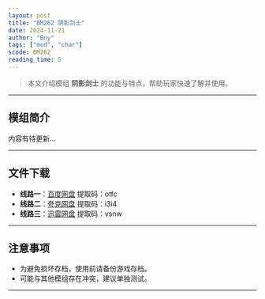 ```yaml
---
layout: post
title: "BM262 阴影剑士"
date: 2024-11-21
author: "Bny"
tags: ["mod", "char"]
scode: BM262
reading_time: 5
---
```


> 本文介绍模组 **阴影剑士** 的功能与特点，帮助玩家快速了解并使用。

---

## 模组简介

内容有待更新...

---


## 文件下载
- **线路一**：[百度网盘](https://pan.baidu.com/s/1ELRhSGcL6jyfCY3UvpZ4RA?pwd=otfc)  提取码：otfc  
- **线路二**：[夸克网盘](https://pan.quark.cn/s/08eca62ed64b?pwd=i3i4)  提取码：i3i4  
- **线路三**：[迅雷网盘](https://pan.xunlei.com/s/VOCCbR8jiE0cMc1KBLaxyECQA1?pwd=vsnw)  提取码：vsnw  

---

## 注意事项
- 为避免损坏存档，使用前请备份游戏存档。
- 可能与其他模组存在冲突，建议单独测试。

---

